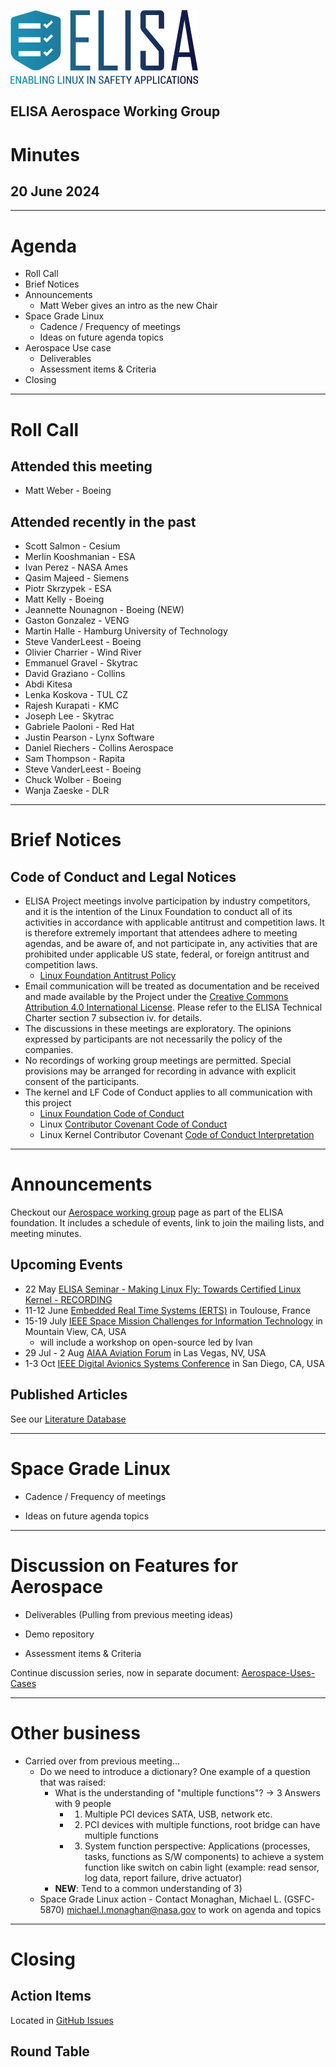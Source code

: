 
![logo](logo_elisa_small.png )

## ELISA Aerospace Working Group

# Minutes

## 20 June 2024

---

# Agenda

- Roll Call
- Brief Notices
- Announcements
  - Matt Weber gives an intro as the new Chair
- Space Grade Linux
  - Cadence / Frequency of meetings
  - Ideas on future agenda topics
- Aerospace Use case
  - Deliverables
  - Assessment items & Criteria
- Closing

---

# Roll Call

## Attended this meeting

- Matt Weber - Boeing

## Attended recently in the past

- Scott Salmon - Cesium
- Merlin Kooshmanian - ESA
- Ivan Perez - NASA Ames
- Qasim Majeed - Siemens
- Piotr Skrzypek - ESA
- Matt Kelly - Boeing
- Jeannette Nounagnon - Boeing (NEW)
- Gaston Gonzalez - VENG
- Martin Halle - Hamburg University of Technology
- Steve VanderLeest - Boeing
- Olivier Charrier - Wind River
- Emmanuel Gravel - Skytrac
- David Graziano - Collins
- Abdi Kitesa
- Lenka Koskova - TUL CZ
- Rajesh Kurapati - KMC
- Joseph Lee - Skytrac
- Gabriele Paoloni - Red Hat
- Justin Pearson - Lynx Software
- Daniel Riechers - Collins Aerospace
- Sam Thompson - Rapita
- Steve VanderLeest - Boeing
- Chuck Wolber - Boeing
- Wanja Zaeske - DLR

---

# Brief Notices

## Code of Conduct and Legal Notices

- ELISA Project meetings involve participation by industry competitors, and it is the intention of the Linux Foundation to conduct all of its activities in accordance with applicable antitrust and competition laws. It is therefore extremely important that attendees adhere to meeting agendas, and be aware of, and not participate in, any activities that are prohibited under applicable US state, federal, or foreign antitrust and competition laws.
  - [Linux Foundation Antitrust Policy](http://www.linuxfoundation.org/antitrust-policy)
- Email communication will be treated as documentation and be received and made available by the Project under the [Creative Commons Attribution 4.0 International License](http://creativecommons.org/licenses/by/4.0). Please refer to the ELISA Technical Charter section 7 subsection iv. for details.
- The discussions in these meetings are exploratory. The opinions expressed by participants are not necessarily the policy of the companies.
- No recordings of working group meetings are permitted. Special provisions may be arranged for recording in advance with explicit consent of the participants.
- The kernel and LF Code of Conduct applies to all communication with this project
  - [Linux Foundation Code of Conduct](https://www.linuxfoundation.org/code-of-conduct/)
  - Linux [Contributor Covenant Code of Conduct](https://git.kernel.org/pub/scm/linux/kernel/git/torvalds/linux.git/tree/Documentation/process/code-of-conduct.rst)
  - Linux Kernel Contributor Covenant [Code of Conduct Interpretation](https://git.kernel.org/pub/scm/linux/kernel/git/torvalds/linux.git/tree/Documentation/process/code-of-conduct-interpretation.rst)


---

# Announcements

Checkout our [Aerospace working group](https://lists.elisa.tech/g/aerospace) page as part of the ELISA foundation.  It includes a schedule of events, link to join the mailing lists, and meeting minutes.

## Upcoming Events

- 22 May [ELISA Seminar - Making Linux Fly: Towards Certified Linux Kernel - RECORDING](https://www.youtube.com/watch?v=XGuYNjr7fJo)
- 11-12 June [Embedded Real Time Systems (ERTS)](https://www.erts2024.org/) in Toulouse, France
- 15-19 July [IEEE Space Mission Challenges for Information Technology](https://smcit-scc.space) in Mountain View, CA, USA
  - will include a workshop on open-source led by Ivan
- 29 Jul - 2 Aug [AIAA Aviation Forum](https://www.aiaa.org/aviation/presentations-papers/call-for-papers) in Las Vegas, NV, USA
- 1-3 Oct [IEEE Digital Avionics Systems Conference](http://dasconline.org/) in San Diego, CA, USA

## Published Articles

See our [Literature Database](../literature-database/literature.bib)


---
# Space Grade Linux

- Cadence / Frequency of meetings

- Ideas on future agenda topics

---

# Discussion on Features for Aerospace

- Deliverables (Pulling from previous meeting ideas)

- Demo repository

- Assessment items & Criteria

Continue discussion series, now in separate document:
[Aerospace-Uses-Cases](../Aerospace-Uses-Cases.md)

---

# Other business

- Carried over from previous meeting...
  - Do we need to introduce a dictionary? One example of a question that was raised:
    - What is the understanding of "multiple functions"? -> 3 Answers with 9 people
      - 1) Multiple PCI devices SATA, USB, network etc.
      - 2) PCI devices with multiple functions, root bridge can have multiple functions
      - 3) System function perspective: Applications (processes, tasks, functions as S/W components) to achieve a system function like switch on cabin light (example: read sensor, log data, report failure, drive actuator)
	- **NEW**: Tend to a common understanding of 3)
  - Space Grade Linux action - Contact Monaghan, Michael L. (GSFC-5870) <michael.l.monaghan@nasa.gov> to work on agenda and topics


---

# Closing

## Action Items

Located in [GitHub Issues](https://github.com/elisa-tech/wg-aerospace/issues)

## Round Table

